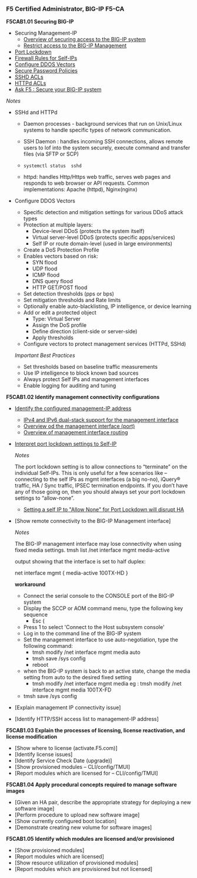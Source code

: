 ### F5 Certified Administrator, BIG-IP F5-CA


**F5CAB1.01 Securing BIG-IP**
* Securing Management-IP
    - [Overview of securing access to the BIG-IP system](https://my.f5.com/manage/s/article/K13092)
    - [Restrict access to the BIG-IP Management](https://my.f5.com/manage/s/article/K17333)
* [Port Lockdown](https://my.f5.com/manage/s/article/K17333)
* [Firewall Rules  for Self-IPs](https://my.f5.com/manage/s/article/K94615110)
* [Configure DDOS Vectors](https://my.f5.com/manage/s/article/K41305885) 
* [Secure Password Policies](https://my.f5.com/manage/s/article/K15497) 
* [SSHD ACLs](https://my.f5.com/manage/s/article/K5380)
* [HTTPd ACLs]()
* [Ask F5 : Secure your BIG-IP system](https://www.youtube.com/playlist?list=PLDhImkjf0UJzs0EsVLOccp-xBaWYRdTJ2)

*Notes*
* SSHd and HTTPd
    - Daemon processes - background services that run on Unix/Linux systems to handle specific types of network communication. 
    - SSH Daemon : handles incoming SSH connections, allows remote users to lof into the system securely, execute command and transfer files (via SFTP or SCP)
    - `systemctl status  sshd`

    - httpd: handles Http/Https web traffic, serves web pages and responds to web browser or API requests. Common implementations: Apache (httpd), Nginx(nginx)


* Configure DDOS Vectors
    - Specific detection and mitigation settings for various DDoS attack types 
    - Protection at multiple layers:
        - Device-level DDoS (protects the system itself)
        - Virtual server-level DDoS (protects specific apps/services)
        - Self IP or route domain-level (used in large environments)
    - Create a DoS Protection Profile 
    - Enables vectors based on risk:
        - SYN flood
        - UDP flood
        - ICMP flood
        - DNS query flood
        - HTTP GET/POST flood
    - Set detection thresholds (pps or bps)
    - Set mitigation thresholds and Rate limits 
    - Optionally enable auto-blacklisting, IP intelligence, or device learning 
    - Add or edit a protected object 
        - Type: Virtual Server 
        - Assign the DoS profile 
        - Define direction (client-side or server-side)
        - Apply thresholds 
    - Configure vectors to protect management services (HTTPd, SSHd)

    *Important Best Practices*
    - Set thresholds based on baseline traffic measurements 
    - Use IP intelligence to block known bad sources 
    - Always protect Self IPs and management interfaces 
    - Enable logging for auditing and tuning

**F5CAB1.02 Identify management connectivity configurations**
* [Identify the configured management-IP address](https://my.f5.com/manage/s/article/K15040)
    - [IPv4 and IPv6 dual-stack support for the management interface](https://my.f5.com/manage/s/article/K12430)
    - [Overview od the management interface (port)](https://my.f5.com/manage/s/article/K7312)
    - [Overview of management interface routing](https://my.f5.com/manage/s/article/K13284)
* [Interpret port lockdown settings to Self-IP](https://my.f5.com/manage/s/article/K000141066)
     
    *Notes*

    The port lockdown setting is to allow connections to “terminate” on the individual Self-IPs. This is only useful for a few scenarios like – connecting to the self IPs as mgmt interfaces (a big no-no), iQuery® traffic, HA / Sync traffic, IPSEC termination endpoints. If you don’t have any of those going on, then you should always set your port lockdown settings to “allow-none”.
    
    - [Setting a self IP to "Allow None" for Port Lockdown will disrupt HA](https://my.f5.com/manage/s/article/K14666670)

* [Show remote connectivity to the BIG-IP Management interface]
    
    *Notes*
    
    The BIG-IP management interface may lose connectivity when using fixed media settings.
    tmsh list /net interface mgmt media-active 

    output showing that the interface is set to half duplex:

    net interface mgmt { 
        media-active 100TX-HD
    }

    **workaround**

    - Connect the serial console to the CONSOLE port of the BIG-IP system 
    - Display the SCCP or AOM command menu, type the following key sequence
        - Esc ( 
    - Press 1 to select 'Connect to the Host subsystem console'
    - Log in to the command line of the BIG-IP system 
    - Set the management interface to use auto-negotiation, type the following command:
        - tmsh modify /net interface mgmt media auto 
        - tmsh save /sys config 
        - reboot 
    - when the BIG-IP system is back to an active state, change the media setting from auto to the desired fixed setting 
        - tmsh modify /net interface mgmt media <Desired-Fixed-Media-Setting>
        eg : tmsh modify /net interface mgmt media 100TX-FD
    - tmsh save /sys config 
    
* [Explain management IP connectivity issue]
* [Identify HTTP/SSH access list to management-IP address]


**F5CAB1.03 Explain the processes of licensing, license reactivation, and license modification**
* [Show where to license (activate.F5.com)]
* [Identify license issues]
* [Identify Service Check Date (upgrade)]
* [Show provisioned modules – CLI/config/TMUI]
* [Report modules which are licensed for – CLI/config/TMUI]

**F5CAB1.04 Apply procedural concepts required to manage software images**
* [Given an HA pair, describe the appropriate strategy for deploying a new software image]
* [Perform procedure to upload new software image]
* [Show currently configured boot location]
* [Demonstrate creating new volume for software images]


**F5CAB1.05 Identify which modules are licensed and/or provisioned**
* [Show provisioned modules]
* [Report modules which are licensed]
* [Show resource utilization of provisioned modules]
* [Report modules which are provisioned but not licensed]

